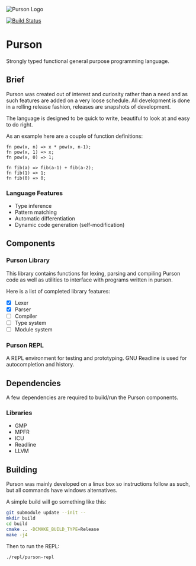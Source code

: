![Purson 
Logo](https://image.ibb.co/ng9iGo/purson_Lion_Red_Very_Small.png)

[![Build Status](https://travis-ci.com/RamblingMadMan/purson-lang.svg?branch=master)](https://travis-ci.com/RamblingMadMan/purson-lang)

# Purson
Strongly typed functional general purpose programming language.

## Brief
Purson was created out of interest and curiosity rather than a need and as such 
features are added on a very loose schedule. All development is done in a 
rolling release fashion, releases are snapshots of development.

The language is designed to be quick to write, beautiful to look at and easy to do right.

As an example here are a couple of function definitions:

```
fn pow(x, n) => x * pow(x, n-1);
fn pow(x, 1) => x;
fn pow(x, 0) => 1;

fn fib(a) => fib(a-1) + fib(a-2);
fn fib(1) => 1;
fn fib(0) => 0;
```

### Language Features

- Type inference
- Pattern matching
- Automatic differentiation
- Dynamic code generation (self-modification)

## Components

### Purson Library
This library contains functions for lexing, parsing and compiling Purson code as well as utilities to interface with programs written in purson.

Here is a list of completed library features:

- [X] Lexer
- [X] Parser
- [ ] Compiler
- [ ] Type system
- [ ] Module system

### Purson REPL
A REPL environment for testing and prototyping. GNU Readline is used for 
autocompletion and history.

## Dependencies

A few dependencies are required to build/run the Purson components.

### Libraries

* GMP
* MPFR
* ICU
* Readline
* LLVM

## Building

Purson was mainly developed on a linux box so instructions follow as such, but all commands have windows alternatives.

A simple build will go something like this:

```bash
git submodule update --init --
mkdir build
cd build
cmake .. -DCMAKE_BUILD_TYPE=Release
make -j4
```

Then to run the REPL:
```bash
./repl/purson-repl
```
